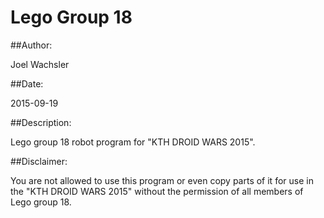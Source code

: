 # Lego Group 18

##Author:

Joel Wachsler

##Date:

2015-09-19

##Description:

Lego group 18 robot program for "KTH DROID WARS 2015".

##Disclaimer:

You are not allowed to use this program or even copy parts of it for use in the "KTH DROID WARS 2015" without the permission of all members of Lego group 18.

